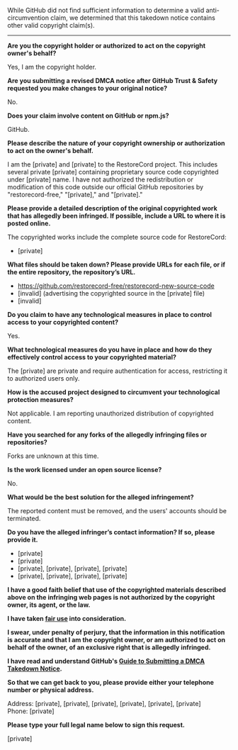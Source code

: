 While GitHub did not find sufficient information to determine a valid anti-circumvention claim, we determined that this takedown notice contains other valid copyright claim(s).

---

**Are you the copyright holder or authorized to act on the copyright owner's behalf?**

Yes, I am the copyright holder.

**Are you submitting a revised DMCA notice after GitHub Trust & Safety requested you make changes to your original notice?**

No.

**Does your claim involve content on GitHub or npm.js?**

GitHub.

**Please describe the nature of your copyright ownership or authorization to act on the owner's behalf.**

I am the [private] and [private] to the RestoreCord project. This includes several private [private] containing proprietary source code copyrighted under [private] name. I have not authorized the redistribution or modification of this code outside our official GitHub repositories by "restorecord-free," "[private]," and "[private]."

**Please provide a detailed description of the original copyrighted work that has allegedly been infringed. If possible, include a URL to where it is posted online.**

The copyrighted works include the complete source code for RestoreCord:  
- [private]

**What files should be taken down? Please provide URLs for each file, or if the entire repository, the repository’s URL.**

- https://github.com/restorecord-free/restorecord-new-source-code  
- [invalid] (advertising the copyrighted source in the [private] file)  
- [invalid]  

**Do you claim to have any technological measures in place to control access to your copyrighted content?**

Yes.

**What technological measures do you have in place and how do they effectively control access to your copyrighted material?**

The [private] are private and require authentication for access, restricting it to authorized users only.

**How is the accused project designed to circumvent your technological protection measures?**

Not applicable. I am reporting unauthorized distribution of copyrighted content.

**Have you searched for any forks of the allegedly infringing files or repositories?**

Forks are unknown at this time.

**Is the work licensed under an open source license?**

No.

**What would be the best solution for the alleged infringement?**

The reported content must be removed, and the users' accounts should be terminated.

**Do you have the alleged infringer’s contact information? If so, please provide it.**

- [private]  
- [private]  
- [private], [private], [private], [private]  
- [private], [private], [private], [private] 

**I have a good faith belief that use of the copyrighted materials described above on the infringing web pages is not authorized by the copyright owner, its agent, or the law.**

**I have taken [fair use](https://www.lumendatabase.org/topics/22) into consideration.**

**I swear, under penalty of perjury, that the information in this notification is accurate and that I am the copyright owner, or am authorized to act on behalf of the owner, of an exclusive right that is allegedly infringed.**

**I have read and understand GitHub's [Guide to Submitting a DMCA Takedown Notice](https://docs.github.com/articles/guide-to-submitting-a-dmca-takedown-notice/).**

**So that we can get back to you, please provide either your telephone number or physical address.**

Address: [private], [private], [private], [private], [private], [private]    
Phone: [private]  

**Please type your full legal name below to sign this request.**

[private]
